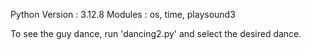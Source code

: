 Python Version : 3.12.8
Modules : os, time, playsound3

To see the guy dance, run 'dancing2.py' and select the desired dance.  
